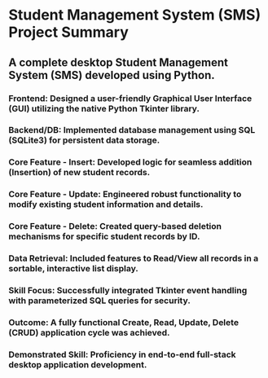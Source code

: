 # Student Management System (SMS) Project Summary
## A complete desktop Student Management System (SMS) developed using Python.

### Frontend: Designed a user-friendly Graphical User Interface (GUI) utilizing the native Python Tkinter library.

### Backend/DB: Implemented database management using SQL (SQLite3) for persistent data storage.

### Core Feature - Insert: Developed logic for seamless addition (Insertion) of new student records.

### Core Feature - Update: Engineered robust functionality to modify existing student information and details.

### Core Feature - Delete: Created query-based deletion mechanisms for specific student records by ID.

### Data Retrieval: Included features to Read/View all records in a sortable, interactive list display.

### Skill Focus: Successfully integrated Tkinter event handling with parameterized SQL queries for security.

### Outcome: A fully functional Create, Read, Update, Delete (CRUD) application cycle was achieved.

### Demonstrated Skill: Proficiency in end-to-end full-stack desktop application development.


